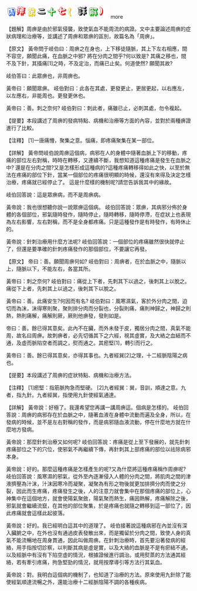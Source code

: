 


![27_周痹第二十七(詳解).gif](images/4a48365f8ec19.gif)
 more 


【題解】周痹是由於邪氣侵襲，致使氣血不能周流的病證。文中主要論述周痹的症狀病理和治療等，並講述了周痹和眾痹的區別，故篇名為「周痹」。


【原文】
黃帝問于岐伯曰：周痹之在身也，上下移徒隨脈，其上下左右相應，間不容空，願聞此痛，在血脈之中邪?
將在分肉之間乎?何以致是?
其痛之移也，間不及下針，其搐痛[1]之時，不及定治，而痛已止矣。何道使然?
願聞其故?


岐伯答曰：此眾痹也，非周痹也。


黃帝曰：願聞眾痹。
岐伯對曰：此各在其處，更發更止，更居更起，以右應左，以左應右，非能周也。更發更休也。


黃帝曰：善。刺之奈何?
岐伯對曰：刺此者，痛雖已止，必刺其處，勿令複起。


【提要】本段講述了周痹的發病特點、病機和治療等方面的內容，並對於兩種痹證進行了比較。


【注釋】
[1]一唐痛懵，聚集之意。惱痛，即疼痛聚集在某一部位。


【詳解】
黃帝問岐伯說周痹這個病，病邪在人的身體中隨著血脈上下的移動，疼痛的部位左右對稱，時時在轉移，又連續不斷，我想知道這種疼痛是發生在血脈之中?
還是在分肉之間?又是怎樣形成這種病的?這種疼痛轉移得如此之快，以至於無法在疼痛的部位下針，當某一個部位的疼痛很明顯的時候，還沒有來得及決定怎樣治療，疼痛就已經停止了。
這是什麼樣的機制呢?請您告訴我其中的緣故。


岐伯回答說：這是眾痹病，而不是周痹病。


黃帝說：我也很想聽你說一說眾痹這個病。
岐伯回答說：眾痹，其病邪分佈於身體的各個部位，邪氣隨時發作，隨時停止，隨時轉移，隨時停滯，在症狀上也表現為左右影響，左右對稱，而不是全身都疼痛。只是這種發作是有時發作，有時休止的。


黃帝說：針刺治療用什麼方法呢?
岐伯回答說：一個部位的疼痛雖然很快就停止了，但還是要準確的針刺疼痛發作的那個部位，不要讓它再發。


【原文】
帝曰：善。願聞周痹何如?
岐伯對曰：周痹者，在於血脈之中，隨脈以上，隨脈以下，不能左右，各當其所。


黃帝曰：刺之奈何?
岐伯對曰：痛從上下者，先刺其下以過之，後刺其上以脫之。痛從下上者，先刺其上以過之，後刺其下以脫之。


黃帝曰：善。此痛安生?何因而有名?
岐伯對曰：風寒濕氣，客於外分肉之間，迫切而為沫，沫得寒則聚，聚則排分肉而分裂也，分裂則痛，痛則神歸之，神歸之則熱，熱則痛解，痛解則厥，厥則他痹發，發則如是。


帝曰：善。餘已得其意矣。此內不在臟，而外未發于皮，獨居分肉之間，真氣不能周，故名曰周痹。故刺痹者，必先切循其下之六經，視其虛實，及大絡之血結而不通，及虛而脈陷空者而調之，熨而通之。其瘛堅[1]，轉引而行之。


黃帝曰：善。餘已得其意矣，亦得其事也。九者經巽[2]之理，十二經脈陰陽之病也。


【提要】本段講述了周痹的症狀特點、病機和治療方法。


【注釋】
[1]瘛堅：指筋脈拘急而堅硬。
[2]九者經巽：巽，音訓，順達之意。九者，指九針。九者經巽，指使用九針使經氣通達。


【詳解】
黃帝說：好極了。我還希望您再講一講周痹這。個病是怎樣的。
岐伯回答說：周痹的病邪存在於血脈之中，隨著血液在身體中流動而遍及全身，所以，在發病的時候，並不是左右對稱的發作，而是病邪隨血液流動，停在什麼地方就在什麼地方發病。


黃帝說：那麼針刺治療又如何呢?
岐伯回答說：疼痛是從上至下發展的，就先針刺疼痛部位之下的穴位，使邪氣不再繼續下傳，再針刺其上部疼痛的部位以祛除病邪本身。


黃帝說：好的。那麼這種疼痛是怎樣產生的呢?又為什麼將這種疼痛稱作周痹呢?
岐伯回答說：風寒濕的邪氣，從外至內逐漸侵入人體的分肉之間，將肌肉之間的津液擠壓為汁沫，汁沫因寒冷而凝聚，凝聚為有形之物後就更加排擠分肉而使之分裂，因此而生疼痛，疼痛發生之後，人的注意力就會集中在那個疼痛的部位上，心神集中在這個地方，就會使陽氣聚斂，陽氣聚而熱生，痛因熱解，疼痛解除之後，邪氣就會繼續流竄，在其他的部位聚集，於是疼痛也就隨之轉移到這一部位了，因此疼痛就會這樣此起彼落。


黃帝說：好的。我已經明白這其中的道理了。
岐伯接著說這種病邪在內並沒有深入臟腑之中，在外也沒有通過皮表發散出來，而是獨留於分肉之間，致使人身的真氣不能流暢地在周身貫通，因此叫做周痹。在針刺治療時，首先要沿著發病的經絡，用手指按切診察，以判斷其病是虛是實，以及大絡的血脈是不是有瘀結不通，以及經脈中有沒有下陷空虛的情況，根據證候進行調治。或用熨蒸的方法通其經絡，若有牽引疼痛，拘急堅勁的情況，就用按摩導引等方法行其氣血。


黃帝說：對。我明白這個病的機制了，也知道了治療的方法。原來使用九針除了能使經氣順達流暢之外，還能治療十二經脈陰陽不調的各種疾病。
